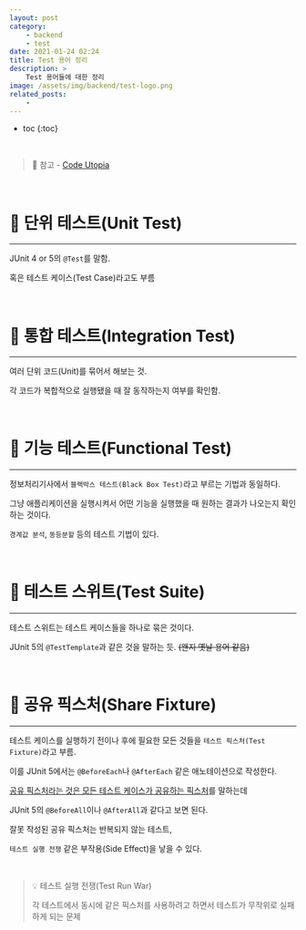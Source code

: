 ```yaml
---
layout: post
category:
    - backend
    - test
date: 2021-01-24 02:24
title: Test 용어 정리
description: >
    Test 용어들에 대한 정리
image: /assets/img/backend/test-logo.png
related_posts:
    - 
---
```


* toc
{:toc}
  
&nbsp;  

> 📜 참고 - [Code Utopia](https://codeutopia.net/blog/2015/04/11/what-are-unit-testing-integration-testing-and-functional-testing/)

&nbsp;  

# 📜 단위 테스트(Unit Test)

---

JUnit 4 or 5의 `@Test`를 말함.

혹은 테스트 케이스(Test Case)라고도 부름

&nbsp;  

# 📜 통합 테스트(Integration Test)

---

여러 단위 코드(Unit)를 묶어서 해보는 것.

각 코드가 복합적으로 실행됐을 때 잘 동작하는지 여부를 확인함.

&nbsp;  

# 📜 기능 테스트(Functional Test)

---

정보처리기사에서 `블랙박스 테스트(Black Box Test)`라고 부르는 기법과 동일하다.

그냥 애플리케이션을 실행시켜서 어떤 기능을 실행했을 때 원하는 결과가 나오는지 확인하는 것이다.

`경계값 분석`, `동등분할` 등의 테스트 기법이 있다.

&nbsp;  

# 📜 테스트 스위트(Test Suite)

---

테스트 스위트는 테스트 케이스들을 하나로 묶은 것이다.

JUnit 5의 `@TestTemplate`과 같은 것을 말하는 듯. ~~(왠지 옛날 용어 같음)~~

&nbsp;  

# 📜 공유 픽스처(Share Fixture)

---

테스트 케이스를 실행하기 전이나 후에 필요한 모든 것들을 `테스트 픽스처(Test Fixture)`라고 부름.

이를 JUnit 5에서는 `@BeforeEach`나 `@AfterEach` 같은 애노테이션으로 작성한다.

<u>공유 픽스처라는 것은 모든 테스트 케이스가 공유하는 픽스처</u>를 말하는데

JUnit 5의 `@BeforeAll`이나 `@AfterAll`과 같다고 보면 된다.

잘못 작성된 공유 픽스처는 반복되지 않는 테스트, 

`테스트 실행 전쟁` 같은 부작용(Side Effect)을 낳을 수 있다.

&nbsp;  

> 💡 테스트 실행 전쟁(Test Run War)
>
> 각 테스트에서 동시에 같은 픽스처를 사용하려고 하면서 테스트가 무작위로 실패하게 되는 문제
 
&nbsp;  
